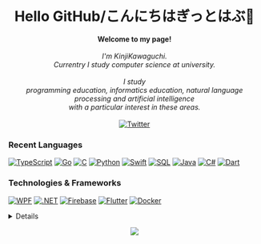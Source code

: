 <h1 align="center">Hello GitHub/こんにちはぎっとはぶ👋</h1>

<p align="center">
    <b>Welcome to my page!</b><br><br>
    <i>
        I'm KinjiKawaguchi.<br>
        Currentry I study computer science at university.<br><br>
        I study <br>
        programming education, informatics education, natural language processing and artificial intelligence <br>
      with a particular interest in these areas.<br>
    </i><br>
    <a href="https://www.twitter.com/sheissummer310">
        <img src="https://img.shields.io/badge/Twitter-blue?style=flat-square&logo=Twitter" alt="Twitter">
    </a>
</p>

### Recent Languages
[![TypeScript](https://img.shields.io/badge/TypeScript-black?style=for-the-badge&logo=TypeScript)](https://github.com/KinjiKawaguchi)
[![Go](https://img.shields.io/badge/Go-black?style=for-the-badge&logo=Go)](https://github.com/KinjiKawaguchi)
[![C](https://img.shields.io/badge/c-black?style=for-the-badge&logo=c)](https://github.com/KinjiKawaguchi)
[![Python](https://img.shields.io/badge/python-black?style=for-the-badge&logo=python)](https://github.com/KinjiKawaguchi)
[![Swift](https://img.shields.io/badge/swift-black?style=for-the-badge&logo=swift)](https://github.com/KinjiKawaguchi)
[![SQL](https://img.shields.io/badge/sql-black?style=for-the-badge&logo=mysql)](https://github.com/Kinji)
[![Java](https://img.shields.io/badge/java-black?style=for-the-badge&logo=openjdk)](https://github.com/KinjiKawaguchi)
[![C#](https://img.shields.io/badge/csharp-black?style=for-the-badge&logo=csharp)](https://github.com/KinjiKawaguchi)
[![Dart](https://img.shields.io/badge/dart-black?style=for-the-badge&logo=dart)](https://github.com/KinjiKawaguchi)

### Technologies & Frameworks
[![WPF](https://img.shields.io/badge/wpf-black?style=for-the-badge&logo=wpf)](https://github.com/KinjiKawaguchi)
[![.NET](https://img.shields.io/badge/dotnet-black?style=for-the-badge&logo=dotnet)](https://github.com/KinjiKawaguchi)
[![Firebase](https://img.shields.io/badge/firebase-black?style=for-the-badge&logo=Firebase)](https://github.com/KinjiKawaguchi)
[![Flutter](https://img.shields.io/badge/flutter-black?style=for-the-badge&logo=flutter)](https://github.com/KinjiKawaguchi)
[![Docker](https://img.shields.io/badge/docker-black?style=for-the-badge&logo=docker)](https://github.com/KinjiKawaguchi)

<details>
<p align="center">
  <a href="https://github.com/KinjiKawaguchi">
    <img src="http://github-profile-summary-cards.vercel.app/api/cards/profile-details?username=KinjiKawaguchi&theme=transparent" />
  </a>
  <a href="https://github.com/KinjiKawaguchi">
    <img src="https://github-readme-streak-stats.herokuapp.com/?user=KinjiKawaguchi&hide_border=true&card_width=338&theme=transparent" />
  </a>
  <a href="https://github.com/KinjiKawaguchi">
    <img src="http://github-profile-summary-cards.vercel.app/api/cards/stats?username=KinjiKawaguchi&theme=transparent" />
  </a>
    
<a href="https://github.com/ryo-ma/github-profile-trophy"><img src="https://github-profile-trophy.vercel.app/?username=kinjikawaguchi" alt="kinjikawaguchi" /></a> 

<a href="https://twitter.com/sheissummer310" target="blank"><img src="https://img.shields.io/twitter/follow/?logo=twitter&style=for-the-badge" alt="" /></a> 

<img align="left" src="https://github-readme-stats.vercel.app/api/top-langs?username=kinjikawaguchi&show_icons=true&locale=en&layout=compact" alt="kinjikawaguchi" />
</p>
</details>

<p align="center">
  <a href="https://github.com/KinjiKawaguchi">
    <img src="https://komarev.com/ghpvc/?username=KinjiKawaguchi&color=blue&style=flat)" />
  </a>
</p>
